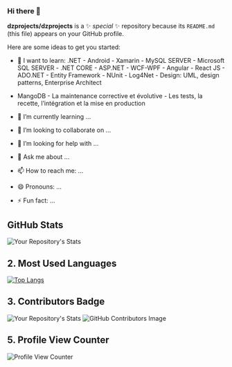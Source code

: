 ### Hi there 👋


**dzprojects/dzprojects** is a ✨ _special_ ✨ repository because its `README.md` (this file) appears on your GitHub profile.

Here are some ideas to get you started:

- 🔭 I want to learn: .NET - Android - Xamarin - MySQL SERVER - Microsoft SQL SERVER - .NET CORE - ASP.NET - WCF-WPF - Angular - React JS - ADO.NET - Entity Framework - NUnit - Log4Net - Design: UML, design patterns, Enterprise Architect
- MangoDB - La maintenance corrective et évolutive - Les tests, la recette, l’intégration et la mise en production

- 🌱 I’m currently learning ...
- 👯 I’m looking to collaborate on ...
- 🤔 I’m looking for help with ...
- 💬 Ask me about ...
- 📫 How to reach me: ...
- 😄 Pronouns: ...
- ⚡ Fun fact: ...


## GitHub Stats
![Your Repository's Stats](https://github-readme-stats.vercel.app/api?username=dzprojects&show_icons=true)

## 2. Most Used Languages
[![Top Langs](https://github-readme-stats.vercel.app/api/top-langs/?username=dzprojects)](https://github.com/anuraghazra/github-readme-stats)




## 3. Contributors Badge
![Your Repository's Stats](https://contrib.rocks/image?repo=dzprojects/private)
![GitHub Contributors Image](https://contrib.rocks/image?repo=dzprojects/private)


## 5. Profile View Counter
![Profile View Counter](https://komarev.com/ghpvc/?username=dzprojects)

